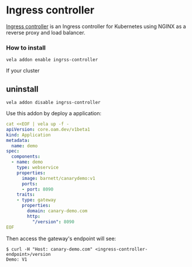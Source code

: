 # Ingress controller

[Ingress controller](https://kubernetes.github.io/ingress-nginx/) is an Ingress controller for Kubernetes using NGINX as a reverse proxy and load balancer.

### How to install

```shell
vela addon enable ingrss-controller
```

If your cluster 

## uninstall

```shell
vela addon disable ingrss-controller
```

Use this addon by deploy a application:

```yaml
cat <<EOF | vela up -f -
apiVersion: core.oam.dev/v1beta1
kind: Application
metadata:
  name: demo
spec:
  components:
  - name: demo
    type: webservice
    properties:
      image: barnett/canarydemo:v1
      ports:
      - port: 8090
    traits:
    - type: gateway
      properties:
        domain: canary-demo.com
        http:
          "/version": 8090
EOF
```

Then access the gateway's endpoint will see:

```shell
$ curl -H "Host: canary-demo.com" <ingress-controller-endpoint>/version
Demo: V1
```
